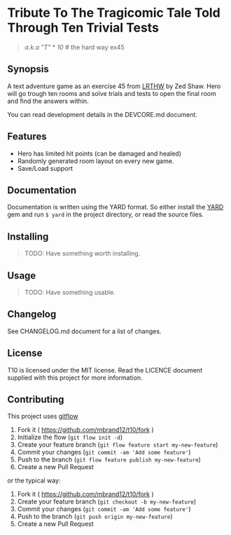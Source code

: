 # Tribute To The Tragicomic Tale Told Through Ten Trivial Tests
> *a.k.a "T"* * *10* # the hard way ex45

## Synopsis

A text adventure game as an exercise 45 from [LRTHW] by Zed Shaw. Hero will go
trough ten rooms and solve trials and tests to open the final room and find the
answers within.

You can read development details in the DEVCORE.md document.

## Features

- Hero has limited hit points (can be damaged and healed)
- Randomly generated room layout on every new game.
- Save/Load support

## Documentation

Documentation is written using the YARD format. So either install the [YARD] gem
and run `$ yard` in the project directory, or read the source files.

## Installing

> TODO: Have something worth installing.

## Usage

> TODO: Have something usable.

## Changelog

See CHANGELOG.md document for a list of changes.

## License

T10 is licensed under the MIT license. Read the LICENCE document supplied with
this project for more information.

## Contributing

This project uses [gitflow]

1. Fork it ( https://github.com/mbrand12/t10/fork )
2. Initialize the flow (`git flow init -d`)
3. Create your feature branch (`git flow feature start my-new-feature`)
4. Commit your changes (`git commit -am 'Add some feature'`)
5. Push to the branch (`git flow feature publish my-new-feature`)
6. Create a new Pull Request

or the typical way:

1. Fork it ( https://github.com/mbrand12/t10/fork )
2. Create your feature branch (`git checkout -b my-new-feature`)
3. Commit your changes (`git commit -am 'Add some feature'`)
4. Push to the branch (`git push origin my-new-feature`)
5. Create a new Pull Request

[YARD]: https://github.com/lsegal/yard
[LRTHW]: http://learnrubythehardway.org/
[gitflow]: https://github.com/nvie/gitflow
